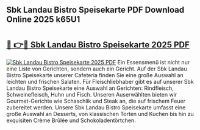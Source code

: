 ## Sbk Landau Bistro Speisekarte PDF Download Online 2025 k65U1

# <h2><a href="http://gcajrzj.nevu.top/?p=Sbk+Landau+Bistro+Speisekarte">🔗 👉🔴 Sbk Landau Bistro Speisekarte 2025 PDF</a></h2>

[![Sbk Landau Bistro Speisekarte 2025 PDF](https://i.imgur.com/dBaPXMq.png)](http://gcajrzj.nevu.top/?p=Sbk+Landau+Bistro+Speisekarte)
Ein Essensmenü ist nicht nur eine Liste von Gerichten, sondern auch ein Gericht. Auf der Sbk Landau Bistro Speisekarte unserer Cafeteria finden Sie eine große Auswahl an leichten und frischen Salaten. Für Fleischliebhaber gibt es auf unserer Sbk Landau Bistro Speisekarte eine Auswahl an Gerichten: Rindfleisch, Schweinefleisch, Huhn und Fisch. Unseren Auserwählten bieten wir Gourmet-Gerichte wie Schaschlik und Steak an, die auf frischem Feuer zubereitet werden. Unsere Sbk Landau Bistro Speisekarte umfasst eine große Auswahl an Desserts, von klassischen Torten und Kuchen bis hin zu exquisiten Crème Brûlée und Schokoladentörtchen.
